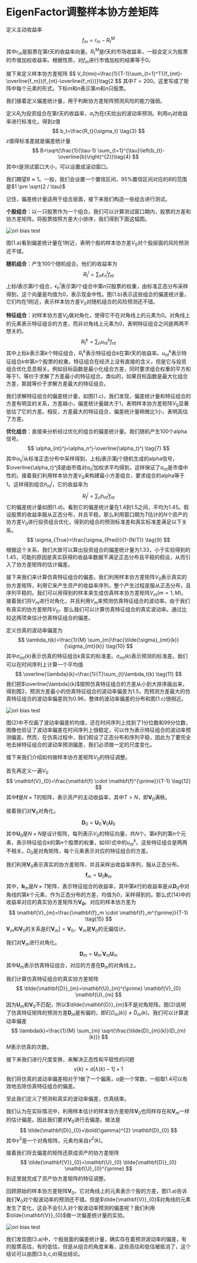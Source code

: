 # EigenFactor调整样本协方差矩阵

定义主动收益率
$$
f_m=r_m-R_t^M \tag{1}
$$
其中$r_m$是股票在第$t$天的收益率向量。$R_t^M$是$t$天的市场收益率，一般会定义为股票的市值加权收益率。根据性质，对$f_m$进行市值加权的结果等于0。

接下来定义样本协方差矩阵
$$
V_0(mn)=\frac{1}{T-1}\sum_{t=1}^T{(f_{mt}-\overline{f_m})(f_{nt}-\overline{f_n})}}\tag{2
$$
其中$T=200$。这里写成了矩阵中每个元素的形式。下标$m$和$n$表示第$m$和$n$只股票。

我们接着定义偏差统计量，用于判断协方差矩阵预测风险的能力强弱。

定义$R_t$为投资组合在第$t$天的收益率，$\sigma_t$为在$t$天给出的波动率预测。利用$\sigma_t$对收益率进行标准化，得到z值
$$
b_t=\frac{R_t}{\sigma_t} \tag{3}
$$
z值得标准差就是偏差统计量
$$
B=\sqrt{\frac{1}{\tau-1} \sum_{t=1}^{\tau}\left(b_{t}-\overline{b}\right)^{2}}\tag{4}
$$
其中$\tau$是测试窗口大小，可以设置成滚动窗口。

我们期望$B\approx 1$。一般，我们会设置一个置信区间，95%置信区间对应的$B$的范围是$1 \pm \sqrt{2 / \tau}$



记住，偏差统计量适用于组合层面，接下来我们构造一些组合进行测试。

**个股组合**：以一只股票作为一个组合。我们可以计算测试窗口期内，股票的方差和协方差矩阵。将股票按照方差大小排序，我们得到下面这幅图。

![ori bias test](https://raw.githubusercontent.com/Casey1203/axioma-paper/master/note/img/ori_bias_test.png)

图(1.a)看到偏差统计量在1附近，表明个股的样本协方差$V_0$对个股层面的风险预测还不错。

**随机组合**：产生100个随机组合。他们的收益率为
$$
R_{t}^{l}=\sum_{n} \varepsilon_{n}^{l} f_{n t}\tag{5}
$$
上标$l$表示第$l$个组合，$\epsilon_n^l$表示第$l$个组合中第$n$只股票的权重，由标准正态分布采样得到，这个向量是均值为0，表示现金中性。图(1.b)表示这些组合的偏差统计量，它们均在1附近，表示样本协方差$V_0$对随机组合的风险预测还不错。

**特征组合**：对样本协方差$V_0$做对角化，使得它不在对角线上的元素为0。对角线上的元素表示特征组合的方差，而非对角线上元素为0，表明特征组合之间是两两不想关的。
$$
R_{t}^{k}=\sum_{n} u_{n t}^{k} f_{n t} \tag{6}
$$
其中上标$k$表示第$k$个特征组合，$R_t^k$表示特征组合$k$在第$t$天的收益率。$u_{nt}^k$表示特征组合$k$中第$n$个股票的权重。特征组合在经济上没有直接的含义，但是它与投资组合优化息息相关。例如目标函数是最小化组合方差，同时要求组合权重的平方和等于1，等价于求解了方差最小的特征组合。类似的，如果目标函数是最大化组合方差，那就等价于求解方差最大的特征组合。

我们求解特征组合的偏差统计量，如图(1.c)，我们发现，偏差统计量和特征组合的方差有明显的关系，方差越小，偏差统计量越大于1，表明样本协方差矩阵$V_0$显著低估了它的方差。相反，方差最大的特征组合，偏差统计量稍微比1小，表明高估了方差。

**优化组合**：直接来分析经过优化的组合的偏差统计量。我们随机产生100个alpha信号。
$$
\alpha_{nt}^j=\alpha_n^j-\overline{\alpha_t}^j \tag{7}
$$
其中$\alpha_n^j$从标准正态分布中采样得到，上标$j$表示第$j$个随机生成的alpha信号，$\overline{\alpha_t}^j$是由市值对$\alpha_n^j$加权求平均得到，这样保证了$\alpha_{nt}$是市值中性的。接着我们利用样本协方差$V_0$来构建最小方差组合，要求组合的alpha等于1。这样得到组合$h_{nt}^j$，它的收益率为
$$
R_t^j=\sum_{n}h_{nt}^j f_{nt} \tag{8}
$$
它的偏差统计量如图(1.d)。看到它的偏差统计量在1.4到1.5之间，平均为1.45。假设股票的收益率服从正态分布，并且平稳，那么利用窗口期为$T$估计的$N$个资产的协方差$V_0$进行投资组合优化，得到的组合的预测标准差和真实标准差满足以下关系。
$$
\sigma_{True}=\frac{\sigma_{Pred}}{1-(N/T)} \tag{9}
$$
根据这个关系，我们大致可以算出投资组合的偏差统计量为1.33，小于实验得到的1.45，可能的原因是真实获得的收益率数据不满足正态分布且平稳的假设，从而引入了协方差矩阵的估计偏差。



接下来我们来计算仿真特征组合的偏差。我们利用样本协方差矩阵$V_0$表示真实的协方差矩阵，利用它来产生资产的收益率序列，整个产生过程是服从正态分布，且序列平稳的。我们可以用得到的样本来生成仿真样本协方差矩阵$V_m(m=1,M)$。接着我们将$V_m$进行对角化，并且利用$V_m$来预测仿真特征组合的波动率。由于我们有真实的协方差矩阵$V_0$，那么我们可以计算仿真特征组合的真实波动率。通过比较这两项来估计仿真特征组合的偏差。

定义仿真的波动率偏差为
$$
\lambda_t(k)=\frac{1}{M} \sum_{m}\frac{\tilde{\sigma}_{mt}(k)}{\sigma_{mt}(k)} \tag{10}
$$
其中$\tilde{\sigma}_{mt}(k)$表示仿真的特征组合$k$真实的标准差。$\sigma_{mt}(k)$表示预测的标准差。我们可以在时间序列上计算一个平均值
$$
\overline{\lambda}(k)=\frac{1}{T}\sum_{t}\lambda_t(k) \tag{11}
$$
我们把$\overline{\lambda}(k)$按照仿真特征组合的方差从小到大排序画出来，得到图2，预测方差最小的仿真特征组合的波动率偏差为1.5，而预测方差最大的仿真特征组合的波动率偏差则为0.96，整体的波动率偏差的分布和图(1.c)很相近。

![ori bias test](https://raw.githubusercontent.com/Casey1203/axioma-paper/master/note/img/vol_bias.png)

图(2)中不仅画了波动率偏差的均值，还在时间序列上找到了1分位数和99分位数，图像也验证了波动率偏差在时间序列上很稳定，可以作为表示特征组合的波动率预测偏差。然而，在仿真过程中，我们假设了正态分布和序列平稳，因此为了要完全地去掉特征组合的波动率预测偏差，我们必须做一定的尺度变化。

接下来我们介绍如何做样本协方差矩阵$V_0$的特征调整。

首先再定义一遍$V_0$
$$
\mathbf{V}_{0}=\frac{\mathbf{f} \cdot \mathbf{f}^{\prime}}{T-1} \tag{12}
$$
其中$\mathbf{f}$是$N\times T$的矩阵，表示资产的主动收益率，其中$T>N$，即$\mathbf{V}_0$满秩。

接着我们对$\mathbf{V}_0$对角化。
$$
\mathbf{D}_{0}=\mathbf{U}_{0}^{\prime} \mathbf{V}_{0} \mathbf{U}_{0} \tag{13}
$$
其中$\mathbf{U}_{0}$是$N \times N$是设计矩阵，每列表示$V_0$的特征向量，共$N$个。第$k$列的第$n$个元素，表示特征组合$k$的第$n$个股票的权重，如$(6)$式中的$u_{nt}^k$。这些特征组合是两两不相关。$D_0$是对角矩阵，每个元素表示对应的特征组合的方差。

我们利用$\mathbf{V}_0$表示真实的协方差矩阵，并且采样出收益率序列，服从正态分布。
$$
\mathbf{f}_{m}=\mathbf{U}_{0} \mathbf{b}_{m} \tag{14}
$$
其中，$\mathbf{b}_m$是$N \times T$矩阵，表示特征组合的收益率，其中第$k$行的收益率是从$\mathbf{D}_0$中对角线的第$k$个元素，作为正态分布的方差，均值为0，采样得到的。那么式$(14)$中的收益率对应的真实协方差矩阵为$\mathbf{V_0}$。对应的样本协方差为
$$
\mathbf{V}_{m}=\frac{\mathbf{f}_m \cdot \mathbf{f}_m^{\prime}}{T-1} \tag{15}
$$
$\mathbf{V}_m$和$\mathbf{V}_0$的关系是$E[\mathbf{V}_m]=\mathbf{V}_0$，$\mathbf{V}_m$是$\mathbf{V}_0$的无偏估计。

我们对$\mathbf{V}_m$进行对角化。
$$
\mathbf{D}_{m}=\mathbf{U}_{m}^{\prime} \mathbf{V}_{m} \mathbf{U}_{m}
$$
其中$\mathbf{U}_m$表示仿真特征组合，对应的方差在$\mathbf{D}_m$的对角线上。

我们计算仿真特征组合的真实协方差矩阵
$$
\tilde{\mathbf{D}}_{m}=\mathbf{U}_{m}^{\prime} \mathbf{V}_{0} \mathbf{U}_{m}
$$
因为$\mathbf{U}_m$和$\mathbf{V}_0$不匹配，所以$\tilde{\mathbf{D}}_{m}$不是对角矩阵。图(2)说明了仿真特征矩阵的预测方差$\mathbf{D}_m$是有偏的，即$E\left[D_{m}(k)\right] \neq \tilde{D}_{m}(k)$。我们可以计算波动率偏差
$$
\lambda(k)=\frac{1}{M} \sum_{m} \sqrt{\frac{\tilde{D}_{m}(k)}{D_{m}(k)}}
$$
$M$表示仿真的次数。

接下来我们进行尺度变换，来解决正态性和平稳性的问题
$$
\gamma(k)=a[\lambda(k)-1]+1
$$
我们将仿真的波动率偏差相对于1做了一个偏离，$a$是一个常数，一般取1.4可以有效地去除仿真特征组合的偏差。

至此我们定义了预测和真实的波动率偏差，仿真结束。

我们认为在实际情况中，利用样本估计的样本协方差矩阵$\mathbf{V}_0$也同样存在和$\mathbf{V}_m$一样的估计偏差。因此我们要对$\mathbf{V}_0$进行去偏差。做法是
$$
\tilde{\mathbf{D}}_{0}=\bold{\gamma}^{2} \mathbf{D}_{0}
$$
其中$\gamma^{2}$是一个对角矩阵，元素均来自$\gamma^{2}(k)$。

接着我们将去偏差的矩阵还原成资产的协方差矩阵
$$
\tilde{\mathbf{V}}_{0}=\mathbf{U}_{0} \tilde{\mathbf{D}}_{0} \mathbf{U}_{0}^{\prime}
$$
到这里就完成了资产协方差矩阵的特征调整。

回顾原始的样本协方差矩阵$\mathbf{V}_0$，它对角线上的元素表示个股的方差，图(1.a)告诉我们$\mathbf{V}_0$对个股波动率的预测还不错。但是$\tilde{\mathbf{V}}_{0}$对角线的元素发生了变化，这会不会引入对个股波动率预测的偏差呢？我们利用$\tilde{\mathbf{V}}_{0}$做一次偏差统计量的实验。

![ori bias test](https://raw.githubusercontent.com/Casey1203/axioma-paper/master/note/img/eigen_bias_test.png)

我们发现图(3.a)中，个股层面的偏差统计量，确实存在着预测波动率的偏差，有的股票高估，有的低估，但是从组合的角度来看，这些高估和低估被抵消了，这个结论可以由图(3.b,c,d)得出结论。

